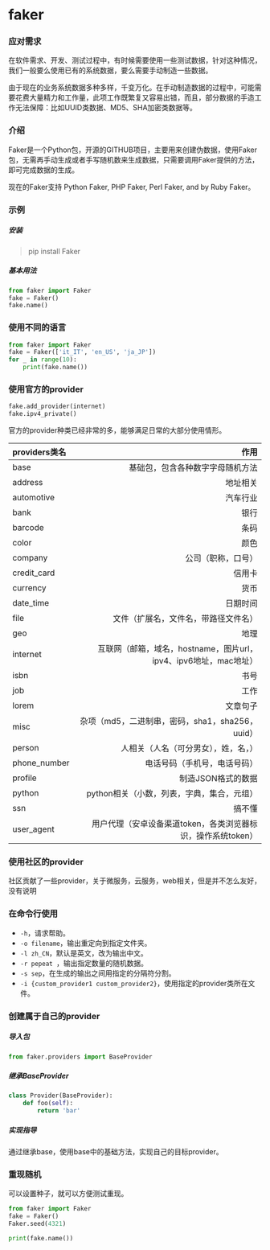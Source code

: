 # faker 

### 应对需求

在软件需求、开发、测试过程中，有时候需要使用一些测试数据，针对这种情况，我们一般要么使用已有的系统数据，要么需要手动制造一些数据。

由于现在的业务系统数据多种多样，千变万化。在手动制造数据的过程中，可能需要花费大量精力和工作量，此项工作既繁复又容易出错，而且，部分数据的手造工作无法保障：比如UUID类数据、MD5、SHA加密类数据等。

### 介绍

Faker是一个Python包，开源的GITHUB项目，主要用来创建伪数据，使用Faker包，无需再手动生成或者手写随机数来生成数据，只需要调用Faker提供的方法，即可完成数据的生成。

 现在的Faker支持 Python Faker, PHP Faker, Perl Faker, and by Ruby Faker。

### 示例

##### 安装

>  pip install Faker

##### 基本用法

```python
from faker import Faker
fake = Faker()
fake.name()
```




### 使用不同的语言

```python
from faker import Faker
fake = Faker(['it_IT', 'en_US', 'ja_JP'])
for _ in range(10):
    print(fake.name())
```



### 使用官方的provider

```python
fake.add_provider(internet)
fake.ipv4_private()
```



官方的provider种类已经非常的多，能够满足日常的大部分使用情形。

| providers类名 |                                                         作用 |
| :------------ | -----------------------------------------------------------: |
| base          |                             基础包，包含各种数字字母随机方法 |
| address       |                                                     地址相关 |
| automotive    |                                                     汽车行业 |
| bank          |                                                         银行 |
| barcode       |                                                         条码 |
| color         |                                                         颜色 |
| company       |                                           公司（职称，口号） |
| credit_card   |                                                       信用卡 |
| currency      |                                                         货币 |
| date_time     |                                                     日期时间 |
| file          |                         文件（扩展名，文件名，带路径文件名） |
| geo           |                                                         地理 |
| internet      | 互联网（邮箱，域名，hostname，图片url，ipv4、ipv6地址，mac地址） |
| isbn          |                                                         书号 |
| job           |                                                         工作 |
| lorem         |                                                     文章句子 |
| misc          |              杂项（md5，二进制串，密码，sha1，sha256，uuid） |
| person        |                         人相关（人名（可分男女），姓，名，） |
| phone_number  |                                 电话号码（手机号，电话号码） |
| profile       |                                           制造JSON格式的数据 |
| python        |                   python相关（小数，列表，字典，集合，元组） |
| ssn           |                                                       搞不懂 |
| user_agent    | 用户代理（安卓设备渠道token，各类浏览器标识，操作系统token） |

### 使用社区的provider

社区贡献了一些provider，关于微服务，云服务，web相关，但是并不怎么友好，没有说明

### 在命令行使用

- `-h`，请求帮助。
- `-o filename`，输出重定向到指定文件夹。
- `-l zh_CN`，默认是英文，改为输出中文。
- `-r pepeat `，输出指定数量的随机数据。
- `-s sep`，在生成的输出之间用指定的分隔符分割。
- `-i {custom_provider1 custom_provider2}`，使用指定的provider类所在文件。

### 创建属于自己的provider

##### 导入包

```python
from faker.providers import BaseProvider
```

##### 继承BaseProvider

```python
class Provider(BaseProvider):
    def foo(self):
        return 'bar'
```

##### 实现指导

通过继承base，使用base中的基础方法，实现自己的目标provider。

### 重现随机

可以设置种子，就可以方便测试重现。

```python
from faker import Faker
fake = Faker()
Faker.seed(4321)

print(fake.name())
```



